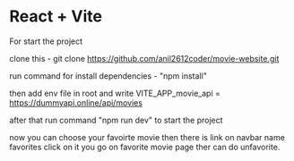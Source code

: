 # React + Vite

For start the project

clone this - git clone https://github.com/anil2612coder/movie-website.git

run command for install dependencies - "npm install"

then add env file in root
and write VITE_APP_movie_api = https://dummyapi.online/api/movies

after that run command "npm run dev" to start the project

now you can choose your favoirte movie then there is link on navbar name favorites click on it you go on favorite movie page ther can do unfavorite.
